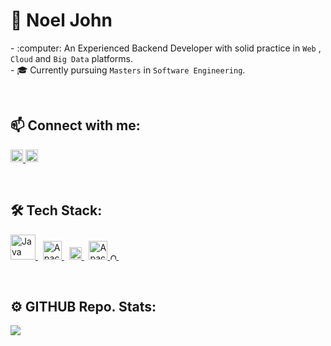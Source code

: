 <h1>👋 Noel John</h1>
<p>
  - :computer: An Experienced Backend Developer with solid practice in <code>Web</code> , <code>Cloud</code> and <code>Big Data</code> platforms.<br>
  - 🎓 Currently pursuing <code>Masters</code> in <code>Software Engineering</code>.
</p><br>

<h2>📫 Connect with me:</h2>
<p>
  <a href="https://www.linkedin.com/in/noeljohnk">
    <img src="https://upload.wikimedia.org/wikipedia/commons/0/01/LinkedIn_Logo.svg" alt="Linkedin" height="20"/>
  </a>
  <a href="https://www.hackerrank.com/noeljohnk">
    <img src="https://upload.wikimedia.org/wikipedia/commons/4/40/HackerRank_Icon-1000px.png" alt="HackerRank" height="20"/>
  </a>
</p><br>

<h2>🛠 Tech Stack:</h2>
<p>
  <a href="https://www.java.com"> 
    <img src="https://upload.wikimedia.org/wikipedia/en/3/30/Java_programming_language_logo.svg" alt="Java" height="40"/>
  </a>&nbsp;
  <a href="https://spark.apache.org">
    <img src="https://upload.wikimedia.org/wikipedia/commons/f/f3/Apache_Spark_logo.svg" alt="Apache Spark" height="30"/>
  </a>&nbsp;
  <a href="https://cloud.google.com">
    <img src="https://upload.wikimedia.org/wikipedia/en/5/51/Google_Cloud_logo.svg" alt="Google Cloud Platform" height="20"/>
  </a>&nbsp;
  <a href="https://airflow.apache.org">
    <img src="https://upload.wikimedia.org/wikipedia/commons/d/de/AirflowLogo.png" alt="Apache Airflow" height="30"/>
  </a>
  <a href="https://www.oracle.com/in/database">
    <img src="https://upload.wikimedia.org/wikipedia/commons/5/50/Oracle_logo.svg" alt="Oracle Database" height="10"/>
  </a>&nbsp;
</p><br>
 
<h2>⚙️ GITHUB Repo. Stats:</h2>
<p>
  <img src="https://github-readme-stats.vercel.app/api/top-langs?username=noeljohnk007&show_icons=true&locale=en&layout=compact"/>
</p><br>

<!--
- 👋 Hi, I’m Noel John. A Backend Developer with solid practice in web, cloud and big data platforms.
- 👀 I’m interested in Java, SQL, Spark, GCP and Airflow
- 🌱 I’m currently learning Python, Kafka and Azure
- 💞️ I’m looking to collaborate on ...
- 📫 You can connect me on Linkedin. @noeljohnk
-->

<!---
nxj94/nxj94 is a ✨ special ✨ repository because its `README.md` (this file) appears on your GitHub profile.
You can click the Preview link to take a look at your changes.
--->

